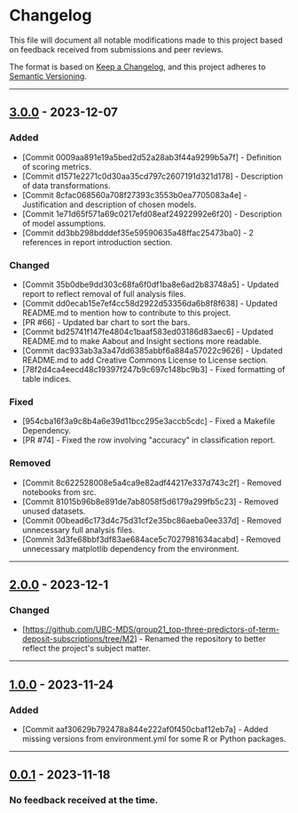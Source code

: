 # Changelog

This file will document all notable modifications made to this project based on feedback received from submissions and peer reviews.

The format is based on [Keep a Changelog](https://keepachangelog.com/en/1.1.0/), and this project adheres to [Semantic Versioning](https://semver.org/spec/v2.0.0.html).

------------------------------------------------------------------------

## [3.0.0](https://github.com/UBC-MDS/group21_top-three-predictors-of-term-deposit-subscriptions/compare/M3...HEAD) - 2023-12-07

### Added

-   [Commit 0009aa891e19a5bed2d52a28ab3f44a9299b5a7f] - Definition of scoring metrics.
-   [Commit d1571e2271c0d30aa35cd797c2607191d321d178] - Description of data transformations.
-   [Commit 8cfac068560a708f27393c3553b0ea7705083a4e] - Justification and description of chosen models.
-   [Commit 1e71d65f571a69c0217efd08eaf24922992e6f20] - Description of model assumptions.
-   [Commit dd3bb298bdddef35e59590635a48ffac25473ba0] - 2 references in report introduction section.

### Changed

-   [Commit 35b0dbe9dd303c68fa6f0df1ba8e6ad2b83748a5] - Updated report to reflect removal of full analysis files.
-   [Commit dd0ecab15e7ef4cc58d2922d53356da6b8f8f638] - Updated README.md to mention how to contribute to this project.
-   [PR #66] - Updated bar chart to sort the bars.
-   [Commit bd25741f147fe4804c1baaf583ed03186d83aec6] - Updated README.md to make Aabout and Insight sections more readable.
-   [Commit dac933ab3a3a47dd6385abbf6a884a57022c9626] - Updated README.md to add Creative Commons License to License section.
-   [78f2d4ca4eecd48c19397f247b9c697c148bc9b3] - Fixed formatting of table indices.

### Fixed

-   [954cba16f3a9c8b4a6e39d11bcc295e3accb5cdc] - Fixed a Makefile Dependency.
-   [PR #74] - Fixed the row involving "accuracy" in classification report.

### Removed

-   [Commit 8c622528008e5a4ca9e82adf44217e337d743c2f] - Removed notebooks from src.
-   [Commit 81015b96b8e891de7ab8058f5d6179a299fb5c23] - Removed unused datasets.
-   [Commit 00bead6c173d4c75d31cf2e35bc86aeba0ee337d] - Removed unnecessary full analysis files.
-   [Commit 3d3fe68bbf3df83ae684ace5c7027981634acabd] - Removed unnecessary matplotlib dependency from the environment.

------------------------------------------------------------------------

## [2.0.0](https://github.com/UBC-MDS/group21_top-three-predictors-of-term-deposit-subscriptions/compare/M2...M3) - 2023-12-1

### Changed

-   [<https://github.com/UBC-MDS/group21_top-three-predictors-of-term-deposit-subscriptions/tree/M2>] - Renamed the repository to better reflect the project's subject matter.

------------------------------------------------------------------------

## [1.0.0](https://github.com/UBC-MDS/group21_top-three-predictors-of-term-deposit-subscriptions/compare/M1...M2) - 2023-11-24

### Added

-   [Commit aaf30629b792478a844e222af0f450cbaf12eb7a] - Added missing versions from environment.yml for some R or Python packages.

------------------------------------------------------------------------

## [0.0.1](https://github.com/UBC-MDS/group21_top-three-predictors-of-term-deposit-subscriptions/tree/M1) - 2023-11-18

### No feedback received at the time.
